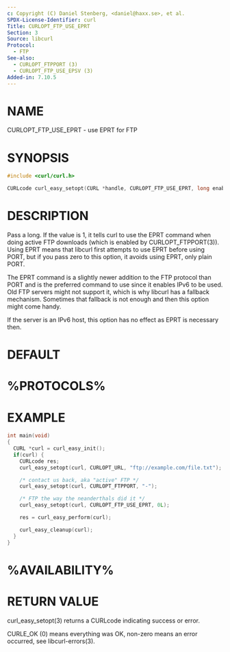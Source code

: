 ```yaml
---
c: Copyright (C) Daniel Stenberg, <daniel@haxx.se>, et al.
SPDX-License-Identifier: curl
Title: CURLOPT_FTP_USE_EPRT
Section: 3
Source: libcurl
Protocol:
  - FTP
See-also:
  - CURLOPT_FTPPORT (3)
  - CURLOPT_FTP_USE_EPSV (3)
Added-in: 7.10.5
---
```


# NAME

CURLOPT_FTP_USE_EPRT - use EPRT for FTP

# SYNOPSIS

~~~c
#include <curl/curl.h>

CURLcode curl_easy_setopt(CURL *handle, CURLOPT_FTP_USE_EPRT, long enabled);
~~~

# DESCRIPTION

Pass a long. If the value is 1, it tells curl to use the EPRT command when
doing active FTP downloads (which is enabled by
CURLOPT_FTPPORT(3)). Using EPRT means that libcurl first attempts to use
EPRT before using PORT, but if you pass zero to this option, it avoids using
EPRT, only plain PORT.

The EPRT command is a slightly newer addition to the FTP protocol than PORT
and is the preferred command to use since it enables IPv6 to be used. Old FTP
servers might not support it, which is why libcurl has a fallback mechanism.
Sometimes that fallback is not enough and then this option might come handy.

If the server is an IPv6 host, this option has no effect as EPRT is necessary
then.

# DEFAULT

# %PROTOCOLS%

# EXAMPLE

~~~c
int main(void)
{
  CURL *curl = curl_easy_init();
  if(curl) {
    CURLcode res;
    curl_easy_setopt(curl, CURLOPT_URL, "ftp://example.com/file.txt");

    /* contact us back, aka "active" FTP */
    curl_easy_setopt(curl, CURLOPT_FTPPORT, "-");

    /* FTP the way the neanderthals did it */
    curl_easy_setopt(curl, CURLOPT_FTP_USE_EPRT, 0L);

    res = curl_easy_perform(curl);

    curl_easy_cleanup(curl);
  }
}
~~~

# %AVAILABILITY%

# RETURN VALUE

curl_easy_setopt(3) returns a CURLcode indicating success or error.

CURLE_OK (0) means everything was OK, non-zero means an error occurred, see
libcurl-errors(3).
